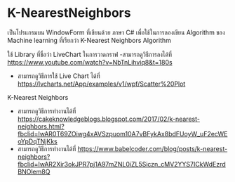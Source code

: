 # K-NearestNeighbors
เป็นโปรแกรมบน WindowForm ที่เขียนด้วย ภาษา C# เพื่อใช้ในการลองเขียน Algorithm ของ Machine learning ที่เรียกว่า K-Nearest Neighbors Algorithm

ใช้ Library ที่ชื่อว่า LiveChart ในการวาดกราฟ -สามารถดูวิธีการลงได้ที่ https://www.youtube.com/watch?v=NbTnLihviq8&t=180s

- สามารถดูวิธีการใช้ Live Chart ได้ที่ https://lvcharts.net/App/examples/v1/wpf/Scatter%20Plot

K-Nearest Neighbors
- สามารถดูวิธีการทำงานได้ที่ https://cakeknowledgeblogs.blogspot.com/2017/02/k-nearest-neighbors.html?fbclid=IwAR0T69ZOiwg4xAVSzpuom10A7vBFykAx8bdFUoyW_uF2ecWEoYpDqTNjKks
- สามารถดูวิธีการทำงานได้ที่ https://www.babelcoder.com/blog/posts/k-nearest-neighbors?fbclid=IwAR2Xir3okJPR7pj1A97mZNL0iZL5Siczn_cMV2YYS7ICkWdEzrdBNOlem8Q